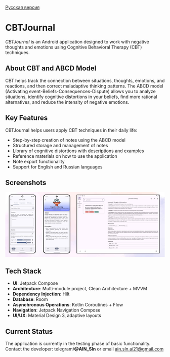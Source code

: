 [Русская версия](README_ru.md)
# CBTJournal

*CBTJournal* is an Android application designed to work with negative thoughts and emotions using Cognitive Behavioral Therapy (CBT) techniques.

## About CBT and ABCD Model

CBT helps track the connection between situations, thoughts, emotions, and reactions, and then correct maladaptive thinking patterns. The ABCD model (Activating event-Beliefs-Consequences-Dispute) allows you to analyze situations, identify cognitive distortions in your beliefs, find more rational alternatives, and reduce the intensity of negative emotions.

## Key Features
CBTJournal helps users apply CBT techniques in their daily life:
- Step-by-step creation of notes using the ABCD model
- Structured storage and management of notes
- Library of cognitive distortions with descriptions and examples
- Reference materials on how to use the application
- Note export functionality
- Support for English and Russian languages

## Screenshots
![](screen.jpg)

## Tech Stack

- **UI**: Jetpack Compose
- **Architecture**: Multi-module project, Clean Architecture + MVVM
- **Dependency Injection**: Hilt
- **Database**: Room
- **Asynchronous Operations**: Kotlin Coroutines + Flow
- **Navigation**: Jetpack Navigation Compose
- **UI/UX**: Material Design 3, adaptive layouts

## Current Status
The application is currently in the testing phase of basic functionality. Contact the developer: telegram/**@AIN_Sln** or email [ain.sln.ai21@gmail.com](mailto:ain.sln.ai21@gmail.com)
